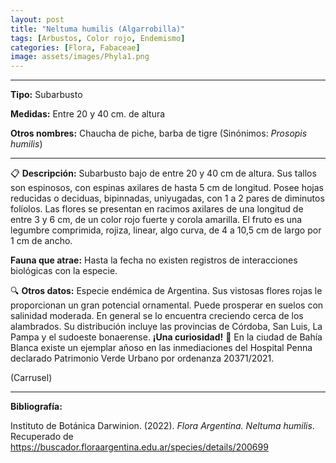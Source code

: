 ```yaml
---
layout: post
title: "Neltuma humilis (Algarrobilla)"
tags: [Arbustos, Color rojo, Endemismo]
categories: [Flora, Fabaceae]
image: assets/images/Phyla1.png
---
```


***

**Tipo:** Subarbusto

**Medidas:** Entre 20 y 40 cm. de altura

**Otros nombres:** Chaucha de piche, barba de tigre (Sinónimos: *Prosopis humilis*)

***

📋 **Descripción:** Subarbusto bajo de entre 20 y 40 cm de altura. Sus tallos son espinosos, con espinas axilares de hasta 5 cm de longitud. Posee hojas reducidas o deciduas, bipinnadas, uniyugadas, con 1 a 2 pares de diminutos folíolos. Las flores se presentan en racimos axilares de una longitud de entre 3 y 6 cm, de un color rojo fuerte y corola amarilla. El fruto es una legumbre comprimida, rojiza, linear, algo curva, de 4 a 10,5 cm de largo por 1 cm de ancho.

**Fauna que atrae:** Hasta la fecha no existen registros de interacciones biológicas con la especie. 

🔍 **Otros datos:** Especie endémica de Argentina. Sus vistosas flores rojas le proporcionan un gran potencial ornamental. Puede prosperar en suelos con salinidad moderada. En general se lo encuentra creciendo cerca de los alambrados. Su distribución incluye las provincias de Córdoba, San Luis, La Pampa y el sudoeste bonaerense. 
**¡Una curiosidad!** 👀 En la ciudad de Bahía Blanca existe un ejemplar añoso en las inmediaciones del Hospital Penna declarado Patrimonio Verde Urbano por ordenanza 20371/2021.

 (Carrusel)

***

**Bibliografía:**

Instituto de Botánica Darwinion. (2022). *Flora Argentina. Neltuma humilis*. Recuperado de https://buscador.floraargentina.edu.ar/species/details/200699
